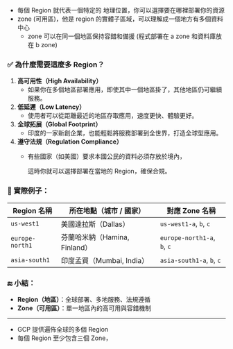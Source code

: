 
- 每個 Region 就代表一個特定的 地理位置，你可以選擇要在哪裡部署你的資源
- zone (可用區)，他是 region 的實體子區域，可以理解成一個地方有多個資料中心
  - zone 可以在同一個地區保持容錯和備援 (程式部署在 a zone 和資料庫放在 b zone)  


### ✅ 為什麼需要這麼多 Region？

1. **高可用性（High Availability）**
    - 如果你在多個地區部署應用，即使其中一個地區掛了，其他地區仍可繼續服務。
2. **低延遲（Low Latency）**
    - 使用者可以從距離最近的地區存取應用，速度更快、體驗更好。
3. **全球拓展（Global Footprint）**
    - 印度的一家新創企業，也能輕鬆將服務部署到全世界，打造全球型應用。
4. **遵守法規（Regulation Compliance）**
    - 有些國家（如美國）要求本國公民的資料必須存放於境內，
        
        這時你就可以選擇部署在當地的 Region，確保合規。

### 🧭 實際例子：

| Region 名稱 | 所在地點（城市 / 國家） | 對應 Zone 名稱 |
| --- | --- | --- |
| `us-west1` | 美國達拉斯（Dallas） | `us-west1-a`, `b`, `c` |
| `europe-north1` | 芬蘭哈米納（Hamina, Finland） | `europe-north1-a`, `b`, `c` |
| `asia-south1` | 印度孟買（Mumbai, India） | `asia-south1-a`, `b`, `c` |

### 🔚 小結：

- **Region（地區）**：全球部署、多地服務、法規遵循
- **Zone（可用區）**：單一地區內的高可用與容錯機制

---

- GCP 提供遍佈全球的多個 Region
- 每個 Region 至少包含三個 Zone，
